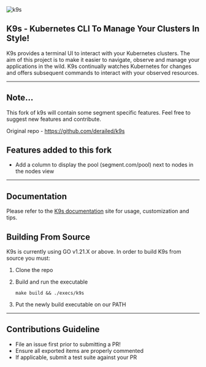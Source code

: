 <img src="assets/k9s.png" alt="k9s">

## K9s - Kubernetes CLI To Manage Your Clusters In Style!

K9s provides a terminal UI to interact with your Kubernetes clusters.
The aim of this project is to make it easier to navigate, observe and manage
your applications in the wild. K9s continually watches Kubernetes
for changes and offers subsequent commands to interact with your observed resources.

---

## Note...

This fork of k9s will contain some segment specific features. Feel free to suggest new features and contribute.

Original repo - https://github.com/derailed/k9s

## Features added to this fork

- Add a column to display the pool (segment.com/pool) next to nodes in the nodes view

---

## Documentation

Please refer to the [K9s documentation](https://k9scli.io) site for usage, customization and tips.

## Building From Source

 K9s is currently using GO v1.21.X or above.
 In order to build K9s from source you must:

 1. Clone the repo
 2. Build and run the executable

      ```shell
      make build && ./execs/k9s
      ```
 3. Put the newly build executable on our PATH

---

## Contributions Guideline

* File an issue first prior to submitting a PR!
* Ensure all exported items are properly commented
* If applicable, submit a test suite against your PR
